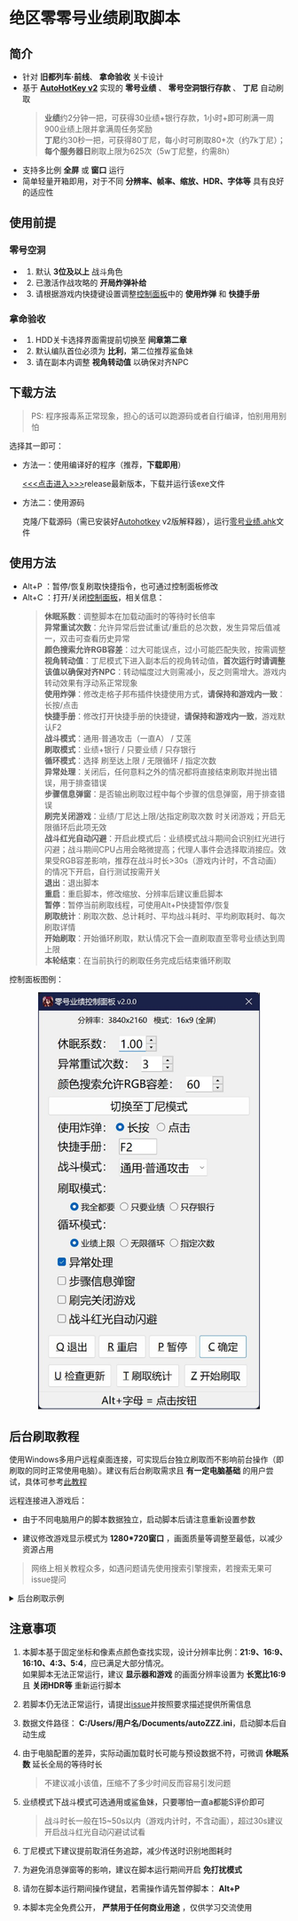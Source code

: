 # 绝区零零号业绩刷取脚本

## 简介

- 针对 **旧都列车·前线**、 **拿命验收** 关卡设计
- 基于 [**AutoHotKey v2**](https://www.autohotkey.com) 实现的 **零号业绩** 、 **零号空洞银行存款** 、 **丁尼** 自动刷取
    > **业绩**约2分钟一把，可获得30业绩+银行存款，1小时+即可刷满一周900业绩上限并拿满周任务奖励
    > <br>**丁尼**约30秒一把，可获得80丁尼，每小时可刷取80+次（约7k丁尼）；**每个服务器日**刷取上限为625次（5w丁尼整，约需8h）
- 支持多比例 **全屏** 或 **窗口** 运行
- 简单轻量开箱即用，对于不同 **分辨率、帧率、缩放、HDR、字体等** 具有良好的适应性

## 使用前提

### 零号空洞

- 1. 默认 **3位及以上** 战斗角色
- 2. 已激活作战攻略的 **开局炸弹补给**
- 3. 请根据游戏内快捷键设置调整[控制面板](#使用方法)中的 **使用炸弹** 和 **快捷手册**

### 拿命验收

- 1. HDD关卡选择界面需提前切换至 **间章第二章**
- 2. 默认编队首位必须为 **比利**，第二位推荐鲨鱼妹
- 3. 请在副本内调整 **视角转动值** 以确保对齐NPC

## 下载方法

> PS: 程序报毒系正常现象，担心的话可以跑源码或者自行编译，怕别用用别怕

选择其一即可：

- 方法一：使用编译好的程序（推荐，**下载即用**）

    [<<<点击进入>>>](https://gitee.com/UCPr251/zzzAuto/releases/latest)release最新版本，下载并运行该exe文件

- 方法二：使用源码

    克隆/下载源码（需已安装好[Autohotkey](https://www.autohotkey.com) v2版解释器），运行[零号业绩.ahk](./零号业绩.ahk)文件

## 使用方法

- Alt+P ：暂停/恢复刷取快捷指令，也可通过控制面板修改
- Alt+C ：打开/关闭[控制面板](./控制面板.jpg)，相关信息：
    > **休眠系数**：调整脚本在加载动画时的等待时长倍率
    > <br>**异常重试次数**：允许异常后尝试重试/重启的总次数，发生异常后值减一，双击可查看历史异常
    > <br>**颜色搜索允许RGB容差**：过大可能误点，过小可能匹配失败，按需调整
    > <br>**视角转动值**：丁尼模式下进入副本后的视角转动值，**首次运行时请调整该值以确保对齐NPC**：转动幅度过大则需减小，反之则需增大。游戏内转动效果有浮动系正常现象
    > <br>**使用炸弹**：修改走格子邦布插件快捷使用方式，**请保持和游戏内一致**：长按/点击
    > <br>**快捷手册**：修改打开快捷手册的快捷键，**请保持和游戏内一致**，游戏默认F2
    > <br>**战斗模式**：通用·普通攻击（一直A） / 艾莲
    > <br>**刷取模式**：业绩+银行 / 只要业绩 / 只存银行
    > <br>**循环模式**：选择 刷至达上限 / 无限循环 / 指定次数
    > <br>**异常处理**：关闭后，任何意料之外的情况都将直接结束刷取并抛出错误，用于排查错误
    > <br>**步骤信息弹窗**：是否输出刷取过程中每个步骤的信息弹窗，用于排查错误
    > <br>**刷完关闭游戏**：业绩/丁尼达上限/达指定刷取次数 时关闭游戏；开启无限循环后此项无效
    > <br>**战斗红光自动闪避**：开启此模式后：业绩模式战斗期间会识别红光进行闪避；战斗期间CPU占用会略微提高；代理人事件会选择取消接应。效果受RGB容差影响，推荐在战斗时长>30s（游戏内计时，不含动画）的情况下开启，自行测试按需开关
    > <br>**退出**：退出脚本
    > <br>**重启**：重启脚本，修改缩放、分辨率后建议重启脚本
    > <br>**暂停**：暂停当前刷取线程，可使用Alt+P快捷暂停/恢复
    > <br>**刷取统计**：刷取次数、总计耗时、平均战斗耗时、平均刷取耗时、每次刷取详情
    > <br>**开始刷取**：开始循环刷取，默认情况下会一直刷取直至零号业绩达到周上限
    > <br>**本轮结束**：在当前执行的刷取任务完成后结束循环刷取

控制面板图例：

<p align="center">
    <img width="400" src="控制面板.jpg" title="控制面板">
</p>

## 后台刷取教程

使用Windows多用户远程桌面连接，可实现后台独立刷取而不影响前台操作（即刷取的同时正常使用电脑）。建议有后台刷取需求且 **有一定电脑基础** 的用户尝试，具体可参考[此教程](https://github.com/sMythicalBird/ZenlessZoneZero-Auto/wiki/Windows%E5%A4%9A%E7%94%A8%E6%88%B7%E5%90%8C%E6%97%B6%E8%BF%9C%E7%A8%8B%E6%9C%AC%E5%9C%B0%E6%A1%8C%E9%9D%A2)

远程连接进入游戏后：

- 由于不同电脑用户的脚本数据独立，启动脚本后请注意重新设置参数

- 建议修改游戏显示模式为 **1280*720窗口** ，画面质量等调整至最低，以减少资源占用

> 网络上相关教程众多，如遇问题请先使用搜索引擎搜索，若搜索无果可issue提问

<details>
<summary>后台刷取示例</summary>

<p align="center">
    <img src="后台刷取示例.jpg" title="后台刷取示例">
</p>

</details>

## 注意事项

1. 本脚本基于固定坐标和像素点颜色查找实现，设计分辨率比例：**21:9、16:9、16:10、4:3、5:4**，应已满足大部分情况。
<br>如果脚本无法正常运行，建议 **显示器和游戏** 的画面分辨率设置为 **长宽比16:9** 且 **关闭HDR等** 重新运行脚本

2. 若脚本仍无法正常运行，请提出[issue](https://gitee.com/UCPr251/zzzAuto/issues/new?template=bug.yml)并按照要求描述提供所需信息

3. 数据文件路径： **C:/Users/用户名/Documents/autoZZZ.ini**，启动脚本后自动生成

4. 由于电脑配置的差异，实际动画加载时长可能与预设数据不符，可微调 **休眠系数** 延长全局的等待时长
    > 不建议减小该值，压缩不了多少时间反而容易引发问题

5. 业绩模式下战斗模式可选通用或鲨鱼妹，只要哪怕一直a都能S评价即可
    > 战斗时长一般在15~50s以内（游戏内计时，不含动画），超过30s建议开启战斗红光自动闪避试试看

6. 丁尼模式下建议提前取消任务追踪，减少传送时识别地图耗时

7. 为避免消息弹窗等的影响，建议在脚本运行期间开启 **免打扰模式**

8. 请勿在脚本运行期间操作键鼠，若需操作请先暂停脚本： **Alt+P**

9. 本脚本完全免费公开， **严禁用于任何商业用途** ，仅供学习交流使用
